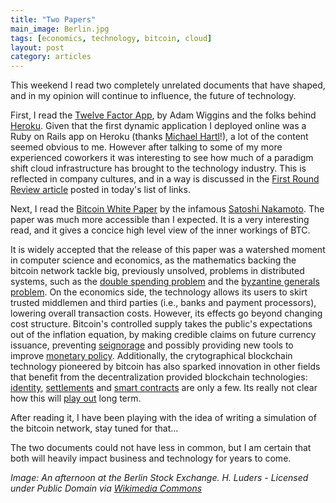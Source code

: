 ```yaml
---
title: "Two Papers"
main_image: Berlin.jpg
tags: [economics, technology, bitcoin, cloud]
layout: post
category: articles
---
```


This weekend I read two completely unrelated documents that have shaped, and in my opinion will continue to influence, the future of technology.

First, I read the [Twelve Factor App](http://12factor.net), by Adam Wiggins and the folks behind [Heroku](www.heroku.com). Given that the first dynamic application I deployed online was a Ruby on Rails app on Heroku (thanks [Michael Hartl](https://www.railstutorial.org/book)!), a lot of the content seemed obvious to me. However after talking to some of my more experienced coworkers it was interesting to see how much of a paradigm shift cloud infrastructure has brought to the technology industry. This is reflected in company cultures, and in a way is discussed in the [First Round Review article](http://firstround.com/review/the-right-way-to-ship-software/) posted in today's list of links.

Next, I read the [Bitcoin White Paper](https://bitcoin.org/bitcoin.pdf) by the infamous [Satoshi Nakamoto](https://en.wikipedia.org/wiki/Satoshi_Nakamoto). The paper was much more accessible than I expected. It is a very interesting read, and it gives a concice high level view of the inner workings of BTC.

It is widely accepted that the release of this paper was a watershed moment in computer science and economics, as the mathematics backing the bitcoin network tackle big, previously unsolved, problems in  distributed systems, such as the [double spending problem](https://en.bitcoin.it/wiki/Double-spending) and the [byzantine generals problem](https://en.wikipedia.org/wiki/Byzantine_fault_tolerance). On the economics side, the technology allows its users to skirt trusted middlemen and third parties (i.e., banks and payment processors), lowering overall transaction costs. However, its effects go beyond changing cost structure. Bitcoin's controlled supply takes the public's expectations out of the inflation equation, by making credible claims on future currency issuance, preventing [seignorage](https://en.wikipedia.org/wiki/Seigniorage) and possibly providing new tools to improve [monetary policy](http://andolfatto.blogspot.com/2015/11/bitcoin-and-central-banking.html). Additionally, the crytographical blockchain technology pioneered by bitcoin has also sparked innovation in other fields that benefit from the decentralization provided blockchain technologies: [identity](https://onename.com/), [settlements](https://ripple.com/) and [smart contracts](https://ethereum.org/) are only a few. Its really not clear how this will [play out](http://joel.mn/post/103546215249/the-blockchain-application-stack) long term.

After reading it, I have been playing with the idea of writing a simulation of the bitcoin network, stay tuned for that...

The two documents could not have less in common, but I am certain that both will heavily impact business and technology for years to come.

*Image: An afternoon at the Berlin Stock Exchange. H. Luders - Licensed under Public Domain via [Wikimedia Commons](https://commons.wikimedia.org/wiki/File:Die_Gartenlaube_(1875)_b_456.jpg)*
